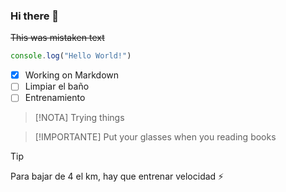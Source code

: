 ### Hi there 👋
~~This was mistaken text~~
```javascript
console.log("Hello World!")
```

- [x] Working on Markdown
- [ ] Limpiar el baño
- [ ] Entrenamiento

> [!NOTA]
> Trying things

> [!IMPORTANTE]
> Put your glasses when you reading books

> [!TIP]
> Para bajar de 4 el km, hay que entrenar velocidad ⚡


<!--
**diegoblancoruiz/diegoblancoruiz** is a ✨ _special_ ✨ repository because its `README.md` (this file) appears on your GitHub profile.

Here are some ideas to get you started:

- 🔭 I’m currently working on ...
- 🌱 I’m currently learning ...
- 👯 I’m looking to collaborate on ...
- 🤔 I’m looking for help with ...
- 💬 Ask me about ...
- 📫 How to reach me: ...
- 😄 Pronouns: ...
- ⚡ Fun fact: ...
-->
